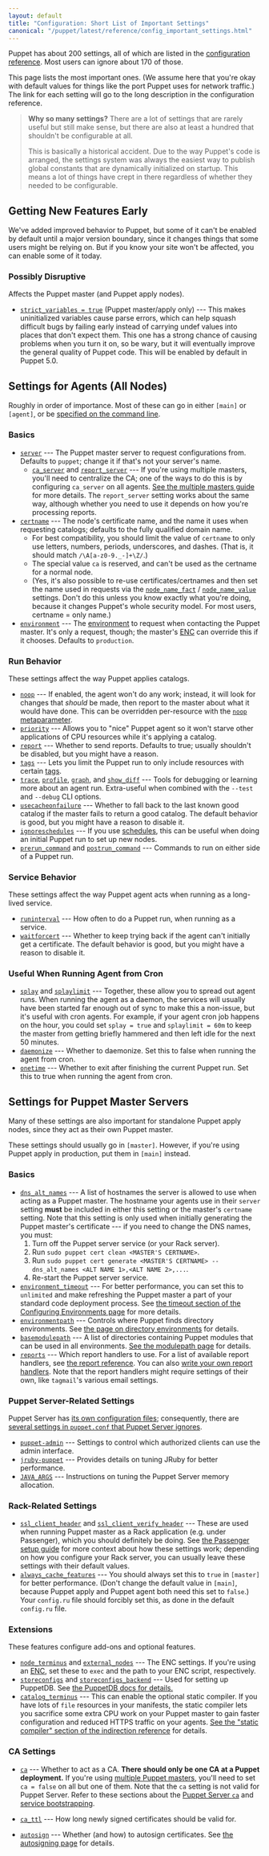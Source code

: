 ```yaml
---
layout: default
title: "Configuration: Short List of Important Settings"
canonical: "/puppet/latest/reference/config_important_settings.html"
---
```


[cli_settings]: ./config_about_settings.html#settings-can-be-set-on-the-command-line
[trusted_and_facts]: ./lang_facts_and_builtin_vars.html
[config_environments]: ./environments_classic.html
[config_reference]: /references/3.8.latest/configuration.html
[environments]: ./environments.html
[future]: ./experiments_future.html
[multi_master]: /guides/scaling_multiple_masters.html
[enc]: /guides/external_nodes.html
[meta_noop]: /references/3.8.latest/metaparameter.html#noop
[meta_schedule]: /references/3.8.latest/metaparameter.html#schedule
[lang_tags]: ./lang_tags.html
[modulepath_dir]: ./dirs_modulepath.html
[manifest_dir]: ./dirs_manifest.html
[report_reference]: /references/3.8.latest/report.html
[write_reports]: /guides/reporting.html#writing-custom-reports
[passenger_headers]: /guides/passenger.html#notes-on-ssl-verification
[puppetdb_install]: /puppetdb/latest/connect_puppet_master.html
[static_compiler]: /references/3.8.latest/indirection.html#staticcompiler-terminus
[ssl_autosign]: ./ssl_autosign.html
[structured_facts]: ./lang_facts_and_builtin_vars.html#data-types

[trusted_node_data]: /references/3.8.latest/configuration.html#trustednodedata
[immutable_node_data]: /references/3.8.latest/configuration.html#immutablenodedata
[strict_variables]: /references/3.8.latest/configuration.html#strictvariables
[stringify_facts]: /references/3.8.latest/configuration.html#stringifyfacts
[ordering]: /references/3.8.latest/configuration.html#ordering
[reports]: /references/3.8.latest/configuration.html#reports
[parser]: /references/3.8.latest/configuration.html#parser
[server]: /references/3.8.latest/configuration.html#server
[ca_server]: /references/3.8.latest/configuration.html#caserver
[report_server]: /references/3.8.latest/configuration.html#reportserver
[certname]: /references/3.8.latest/configuration.html#certname
[node_name_fact]: /references/3.8.latest/configuration.html#nodenamefact
[node_name_value]: /references/3.8.latest/configuration.html#nodenamevalue
[environment]: /references/3.8.latest/configuration.html#environment
[noop]: /references/3.8.latest/configuration.html#noop
[priority]: /references/3.8.latest/configuration.html#priority
[report]: /references/3.8.latest/configuration.html#report
[tags]: /references/3.8.latest/configuration.html#tags
[trace]: /references/3.8.latest/configuration.html#trace
[profile]: /references/3.8.latest/configuration.html#profile
[graph]: /references/3.8.latest/configuration.html#graph
[show_diff]: /references/3.8.latest/configuration.html#showdiff
[usecacheonfailure]: /references/3.8.latest/configuration.html#usecacheonfailure
[ignoreschedules]: /references/3.8.latest/configuration.html#ignoreschedules
[prerun_command]: /references/3.8.latest/configuration.html#preruncommand
[postrun_command]: /references/3.8.latest/configuration.html#postruncommand
[pluginsync]: /references/3.8.latest/configuration.html#pluginsync
[runinterval]: /references/3.8.latest/configuration.html#runinterval
[waitforcert]: /references/3.8.latest/configuration.html#waitforcert
[splay]: /references/3.8.latest/configuration.html#splay
[splaylimit]: /references/3.8.latest/configuration.html#splaylimit
[daemonize]: /references/3.8.latest/configuration.html#daemonize
[onetime]: /references/3.8.latest/configuration.html#onetime
[dns_alt_names]: /references/3.8.latest/configuration.html#dnsaltnames
[basemodulepath]: /references/3.8.latest/configuration.html#basemodulepath
[modulepath]: /references/3.8.latest/configuration.html#modulepath
[manifest]: /references/3.8.latest/configuration.html#manifest
[ssl_client_header]: /references/3.8.latest/configuration.html#sslclientheader
[ssl_client_verify_header]: /references/3.8.latest/configuration.html#sslclientverifyheader
[node_terminus]: /references/3.8.latest/configuration.html#nodeterminus
[external_nodes]: /references/3.8.latest/configuration.html#externalnodes
[storeconfigs]: /references/3.8.latest/configuration.html#storeconfigs
[storeconfigs_backend]: /references/3.8.latest/configuration.html#storeconfigsbackend
[catalog_terminus]: /references/3.8.latest/configuration.html#catalogterminus
[config_version]: /references/3.8.latest/configuration.html#configversion
[ca]: /references/3.8.latest/configuration.html#ca
[ca_ttl]: /references/3.8.latest/configuration.html#cattl
[autosign]: /references/3.8.latest/configuration.html#autosign
[environmentpath]: /references/3.8.latest/configuration.html#environmentpath
[environment.conf]: ./config_file_environment.html
[alwayscachefeatures]: /references/3.8.latest/configuration.html#alwayscachefeatures
[environment_timeout]: /references/3.8.latest/configuration.html#environmenttimeout
[configuring_timeout]: ./environments_configuring.html#environmenttimeout
[puppetserver_config_files]: /puppetserver/2.0/configuration.html
[settings_diffs]: /puppetserver/2.0/puppet_conf_setting_diffs.html
[puppet_admin]: /puppetserver/2.0/configuration.html#puppetserverconf
[jruby_puppet]: /puppetserver/2.0/tuning_guide.html#puppet-server-and-jruby
[jvm_heap_config]: /puppetserver/2.0/install_from_packages.html#memory-allocation
[puppetserver_ca]: /puppetserver/2.0/puppet_conf_setting_diffs.html#cahttpsdocspuppetlabscomreferenceslatestconfigurationhtmlca
[service_bootstrap]: /puppetserver/2.0/configuration.html#service-bootstrapping


Puppet has about 200 settings, all of which are listed in the [configuration reference][config_reference]. Most users can ignore about 170 of those.

This page lists the most important ones. (We assume here that you're okay with default values for things like the port Puppet uses for network traffic.) The link for each setting will go to the long description in the configuration reference.

> **Why so many settings?** There are a lot of settings that are rarely useful but still make sense, but there are also at least a hundred that shouldn't be configurable at all.
>
> This is basically a historical accident. Due to the way Puppet's code is arranged, the settings system was always the easiest way to publish global constants that are dynamically initialized on startup. This means a lot of things have crept in there regardless of whether they needed to be configurable.

Getting New Features Early
-----

We've added improved behavior to Puppet, but some of it can't be enabled by default until a major version boundary, since it changes things that some users might be relying on. But if you know your site won't be affected, you can enable some of it today.

### Possibly Disruptive

Affects the Puppet master (and Puppet apply nodes).

* [`strict_variables = true`][strict_variables] (Puppet master/apply only) --- This makes uninitialized variables cause parse errors, which can help squash difficult bugs by failing early instead of carrying undef values into places that don't expect them. This one has a strong chance of causing problems when you turn it on, so be wary, but it will eventually improve the general quality of Puppet code. This will be enabled by default in Puppet 5.0. 

Settings for Agents (All Nodes)
-----

Roughly in order of importance. Most of these can go in either `[main]` or `[agent]`, or be [specified on the command line][cli_settings].

### Basics

* [`server`][server] --- The Puppet master server to request configurations from. Defaults to `puppet`; change it if that's not your server's name.
    * [`ca_server`][ca_server] and [`report_server`][report_server] --- If you're using multiple masters, you'll need to centralize the CA; one of the ways to do this is by configuring `ca_server` on all agents. [See the multiple masters guide][multi_master] for more details. The `report_server` setting works about the same way, although whether you need to use it depends on how you're processing reports.
* [`certname`][certname] --- The node's certificate name, and the name it uses when requesting catalogs; defaults to the fully qualified domain name.
    * For best compatibility, you should limit the value of `certname` to only use letters, numbers, periods, underscores, and dashes. (That is, it should match `/\A[a-z0-9._-]+\Z/`.)
    * The special value `ca` is reserved, and can't be used as the certname for a normal node.
    * (Yes, it's also possible to re-use certificates/certnames and then set the name used in requests via the [`node_name_fact`][node_name_fact] / [`node_name_value`][node_name_value] settings. Don't do this unless you know exactly what you're doing, because it changes Puppet's whole security model. For most users, certname = only name.)
* [`environment`][environment] --- The [environment][environments] to request when contacting the Puppet master. It's only a request, though; the master's [ENC][] can override this if it chooses. Defaults to `production`.

### Run Behavior

These settings affect the way Puppet applies catalogs.

* [`noop`][noop] --- If enabled, the agent won't do any work; instead, it will look for changes that _should_ be made, then report to the master about what it would have done. This can be overridden per-resource with the [`noop` metaparameter][meta_noop].
* [`priority`][priority] --- Allows you to "nice" Puppet agent so it won't starve other applications of CPU resources while it's applying a catalog.
* [`report`][report] --- Whether to send reports. Defaults to true; usually shouldn't be disabled, but you might have a reason.
* [`tags`][tags] --- Lets you limit the Puppet run to only include resources with certain [tags][lang_tags].
* [`trace`][trace], [`profile`][profile],  [`graph`][graph], and [`show_diff`][show_diff] --- Tools for debugging or learning more about an agent run. Extra-useful when combined with the `--test` and `--debug` CLI options.
* [`usecacheonfailure`][usecacheonfailure] --- Whether to fall back to the last known good catalog if the master fails to return a good catalog. The default behavior is good, but you might have a reason to disable it.
* [`ignoreschedules`][ignoreschedules] --- If you use [schedules][meta_schedule], this can be useful when doing an initial Puppet run to set up new nodes.
* [`prerun_command`][prerun_command] and [`postrun_command`][postrun_command] --- Commands to run on either side of a Puppet run.

### Service Behavior

These settings affect the way Puppet agent acts when running as a long-lived service.

* [`runinterval`][runinterval] --- How often to do a Puppet run, when running as a service.
* [`waitforcert`][waitforcert] --- Whether to keep trying back if the agent can't initially get a certificate. The default behavior is good, but you might have a reason to disable it.

### Useful When Running Agent from Cron

* [`splay`][splay] and [`splaylimit`][splaylimit] --- Together, these allow you to spread out agent runs. When running the agent as a daemon, the services will usually have been started far enough out of sync to make this a non-issue, but it's useful with cron agents. For example, if your agent cron job happens on the hour, you could set `splay = true` and `splaylimit = 60m` to keep the master from getting briefly hammered and then left idle for the next 50 minutes.
* [`daemonize`][daemonize] --- Whether to daemonize. Set this to false when running the agent from cron.
* [`onetime`][onetime] --- Whether to exit after finishing the current Puppet run. Set this to true when running the agent from cron.

Settings for Puppet Master Servers
-----

Many of these settings are also important for standalone Puppet apply nodes, since they act as their own Puppet master.

These settings should usually go in `[master]`. However, if you're using Puppet apply in production, put them in `[main]` instead.

### Basics

* [`dns_alt_names`][dns_alt_names] --- A list of hostnames the server is allowed to use when acting as a Puppet master. The hostname your agents use in their `server` setting **must** be included in either this setting or the master's `certname` setting. Note that this setting is only used when initially generating the Puppet master's certificate --- if you need to change the DNS names, you must:
    1. Turn off the Puppet server service (or your Rack server).
    2. Run `sudo puppet cert clean <MASTER'S CERTNAME>`.
    3. Run `sudo puppet cert generate <MASTER'S CERTNAME> --dns_alt_names <ALT NAME 1>,<ALT NAME 2>,...`.
    4. Re-start the Puppet server service.
* [`environment_timeout`][environment_timeout] --- For better performance, you can set this to `unlimited` and make refreshing the Puppet master a part of your standard code deployment process. See [the timeout section of the Configuring Environments page][configuring_timeout] for more details.
* [`environmentpath`][environmentpath] --- Controls where Puppet finds directory environments. See [the page on directory environments][environments] for details.
* [`basemodulepath`][basemodulepath] --- A list of directories containing Puppet modules that can be used in all environments. [See the modulepath page][modulepath_dir] for details.
* [`reports`][reports] --- Which report handlers to use. For a list of available report handlers, see [the report reference][report_reference]. You can also [write your own report handlers][write_reports]. Note that the report handlers might require settings of their own, like `tagmail`'s various email settings.

### Puppet Server-Related Settings

Puppet Server has [its own configuration files][puppetserver_config_files]; consequently, there are [several settings in `puppet.conf` that Puppet Server ignores][settings_diffs].

* [`puppet-admin`][puppet_admin] --- Settings to control which authorized clients can use the admin interface.
* [`jruby-puppet`][jruby_puppet] --- Provides details on tuning JRuby for better performance. 
* [`JAVA_ARGS`][jvm_heap_config] --- Instructions on tuning the Puppet Server memory allocation.

### Rack-Related Settings

* [`ssl_client_header`][ssl_client_header] and [`ssl_client_verify_header`][ssl_client_verify_header] --- These are used when running Puppet master as a Rack application (e.g. under Passenger), which you should definitely be doing. See [the Passenger setup guide][passenger_headers] for more context about how these settings work; depending on how you configure your Rack server, you can usually leave these settings with their default values.
* [`always_cache_features`][alwayscachefeatures] --- You should always set this to `true` in `[master]` for better performance. (Don't change the default value in `[main]`, because Puppet apply and Puppet agent both need this set to `false`.) Your `config.ru` file should forcibly set this, as done in the default `config.ru` file.

### Extensions

These features configure add-ons and optional features.

* [`node_terminus`][node_terminus] and [`external_nodes`][external_nodes] --- The ENC settings. If you're using an [ENC][], set these to `exec` and the path to your ENC script, respectively.
* [`storeconfigs`][storeconfigs] and [`storeconfigs_backend`][storeconfigs_backend] --- Used for setting up PuppetDB. See [the PuppetDB docs for details.][puppetdb_install]
* [`catalog_terminus`][catalog_terminus] --- This can enable the optional static compiler. If you have lots of `file` resources in your manifests, the static compiler lets you sacrifice some extra CPU work on your Puppet master to gain faster configuration and reduced HTTPS traffic on your agents. [See the "static compiler" section of the indirection reference][static_compiler] for details.

### CA Settings

* [`ca`][ca] --- Whether to act as a CA. **There should only be one CA at a Puppet deployment.** If you're using [multiple Puppet masters][multi_master], you'll need to set `ca = false` on all but one of them.
   Note that the `ca` setting is not valid for Puppet Server. Refer to these sections about the [Puppet Server `ca`][puppetserver_ca] and [service bootstrapping][service_bootstrap]. 
   
* [`ca_ttl`][ca_ttl] --- How long newly signed certificates should be valid for.
* [`autosign`][autosign] --- Whether (and how) to autosign certificates. See [the autosigning page][ssl_autosign] for details.

